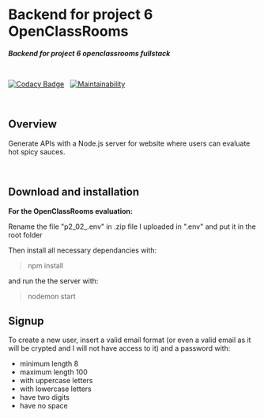 # Backend for project 6 OpenClassRooms

***Backend for project 6 openclassrooms fullstack***

<br/>

[![Codacy Badge](https://app.codacy.com/project/badge/Grade/bd6bfada646b405697f10b6222dbd64b)](https://www.codacy.com/gh/lauralazzaro/P6_backend_openclassrooms/dashboard?utm_source=github.com&amp;utm_medium=referral&amp;utm_content=lauralazzaro/P6_backend_openclassrooms&amp;utm_campaign=Badge_Grade)
&nbsp;
[![Maintainability](https://api.codeclimate.com/v1/badges/c6bda5867e84cf361a1d/maintainability)](https://codeclimate.com/github/lauralazzaro/P6_backend_openclassrooms/maintainability)

<br/>

## Overview

Generate APIs with a Node.js server for website where users can evaluate hot spicy sauces. 

<br/> 

## Download and installation

**For the OpenClassRooms evaluation:**

Rename the file "p2_02_.env" in .zip file I uploaded in ".env" and put it in the root folder

Then install all necessary dependancies with:

> npm install

and run the the server with:

> nodemon start

## Signup

To create a new user, insert a valid email format (or even a valid email as it will be crypted and I will not have access to it) and a password with:
- minimum length 8
- maximum length 100
- with uppercase letters
- with lowercase letters
- have two digits
- have no space
